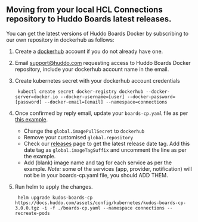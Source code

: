 ## Moving from your local HCL Connections repository to Huddo Boards latest releases.

You can get the latest versions of Huddo Boards Docker by subscribing to our own repository in dockerhub as follows:

1. Create a [dockerhub](https://hub.docker.com) account if you do not already have one.
1. Email [support@huddo.com](mailto:support@huddo.com) requesting access to Huddo Boards Docker repository, include your dockerhub account name in the email.
1. Create kubernetes secret with your dockerhub account credentials

        kubectl create secret docker-registry dockerhub --docker-server=docker.io --docker-username=[user] --docker-password=[password] --docker-email=[email] --namespace=connections

1. Once confirmed by reply email, update your `boards-cp.yaml` file as per [this example](/assets/config/kubernetes/boards-cp-dockerhub.yaml).

    - Change the `global.imagePullSecret` to `dockerhub`
    - Remove your customised `global.repository`
    - Check our [releases](https://docs.huddo.com/boards/cp/releases/) page to get the latest release date tag. Add this date tag as `global.imageTagSuffix` and uncomment the line as per the example.
    - Add (blank) image name and tag for each service as per the example. *Note:* some of the services (app, provider, notification) will not be in your boards-cp.yaml file, you should ADD THEM.

1. Run helm to apply the changes.

        helm upgrade kudos-boards-cp https://docs.huddo.com/assets/config/kubernetes/kudos-boards-cp-3.0.0.tgz -i -f ./boards-cp.yaml --namespace connections --recreate-pods

